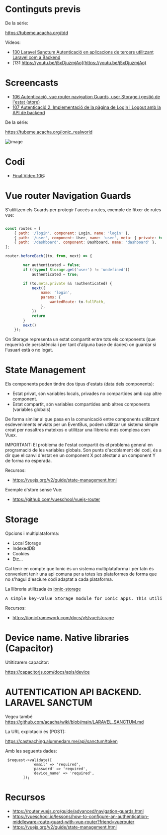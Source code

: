 # Continguts previs

De la sèrie:

https://tubeme.acacha.org/tdd

Vídeos:
- [130 Laravel Sanctum Autenticació en aplicacions de tercers utilitzant Laravel com a Backend](https://youtu.be/2QVfuqCVmMc)
- [131 https://youtu.be/j5xDjuzmjAo](https://youtu.be/j5xDjuzmjAo)

# Screencasts

- [106 Autenticació, vue router navigation Guards, user Storage i gestió de l'estat (store)](https://youtu.be/PIdDGCpilK0)
- [107 Autenticació 2. Implementació de la pàgina de Login i Logout amb la API de backend](https://youtu.be/elQEpbzrnsY)

De la sèrie:

https://tubeme.acacha.org/ionic_realworld

![image](https://user-images.githubusercontent.com/4015406/150107523-cfc98434-2e2a-431e-a672-c2046dce4e54.png)

# Codi

- [Final Vídeo 106](https://github.com/acacha/casteachingIonic/commit/1228fe00364480b690662ee8124588e870ea0883): 

# Vue router Navigation Guards

S'utilitzen els Guards per protegir l'accés a rutes, exemple de fitxer de rutes vue:

```javascript

const routes = [
    { path: '/login', component: Login, name: 'login' },
    { path: '/user', component: User, name: 'user', meta: { private: true } },
    { path: '/dashboard', component: Dashboard, name: 'dashboard' },
];

router.beforeEach((to, from, next) => {

        var authenticated = false;
        if ((typeof Storage.get('user') != 'undefined'))
            authenticated = true;

        if (to.meta.private && !authenticated) {
            next({
                name: 'login',
                params: {
                    wantedRoute: to.fullPath,
                },
            })
            return
        }
        next()
    });
```

On Storage representa un estat compartit entre tots els components (que requerirà de persistència i per tant d'alguna base de dades) on guardar si l'usuari està o no logat.

# State Management

Els components poden tindre dos tipus d'estats (data dels components):

- Estat privat, són variables locals, privades no compartides amb cap altre component.
- Estat compartit, són variables compartides amb altres components (variables globals)

De forma similar al que pasa en la comunicació entre components utilitzant esdeveniments enviats per un EventBus, podem utilitzar un sistema simple creat per nosaltres mateixos o utilitzar una llibreria més complexa com Vuex.

IMPORTANT: El problema de l'estat compartit és el problema general en programació de les variables globals. Son punts d'acoblament del codi, és a dir que el canvi d'estat en un component X pot afectar a un component Y de forma no esperada.

Recursos:
- https://vuejs.org/v2/guide/state-management.html

Exemple d'store sense Vue:
- https://github.com/vueschool/vuejs-router

# Storage

Opcions i multiplataforma:
- Local Storage 
- IndexedDB
- Cookies
- Etc...

Cal tenir en compte que Ionic és un sistema multiplataforma i per tatn és convenient tenir una api comuna per a totes les plataformes de forma que no s'hagui d'esciure codi adaptat a cada plataforma.

La llibreria utilitzada és [ionic-storage](https://github.com/ionic-team/ionic-storage)

<pre>
A simple key-value Storage module for Ionic apps. This utility uses the best storage engine available on the platform without having to interact with it directly (some configuration required, see docs below).
</pre>

Recursos:
- https://ionicframework.com/docs/v5/vue/storage


# Device name. Native libraries (Capacitor)

Utiltizarem capacitor:

https://capacitorjs.com/docs/apis/device

# AUTENTICATION API BACKEND. LARAVEL SANCTUM

Vegeu també https://github.com/acacha/wiki/blob/main/LARAVEL_SANCTUM.md

La URL explotació és (POST):

https://casteaching.alumnedam.me/api/sanctum/token

Amb les seguents dades:

```
 $request->validate([
            'email' => 'required',
            'password' => 'required',
            'device_name' => 'required',
        ]);
```

# Recursos

- https://router.vuejs.org/guide/advanced/navigation-guards.html
- https://vueschool.io/lessons/how-to-configure-an-authentication-middleware-route-guard-with-vue-router?friend=vuerouter
- https://vuejs.org/v2/guide/state-management.html
